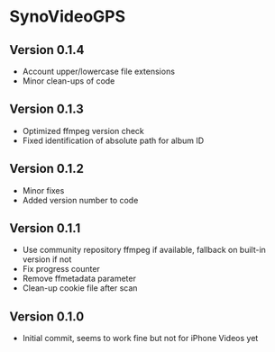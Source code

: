 SynoVideoGPS
======================

Version 0.1.4
-------------
- Account upper/lowercase file extensions
- Minor clean-ups of code

Version 0.1.3
-------------
- Optimized ffmpeg version check
- Fixed identification of absolute path for album ID

Version 0.1.2
-------------
- Minor fixes
- Added version number to code

Version 0.1.1
-------------
- Use community repository ffmpeg if available, fallback on built-in version if not
- Fix progress counter
- Remove ffmetadata parameter
- Clean-up cookie file after scan

Version 0.1.0
-------------
- Initial commit, seems to work fine but not for iPhone Videos yet
